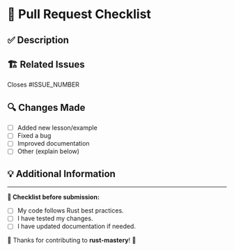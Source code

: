 # 📌 Pull Request Checklist

## ✅ Description
<!-- Explain WHAT you have changed and WHY -->

## 🏗️ Related Issues
<!-- Link any related issue -->
Closes #ISSUE_NUMBER

## 🔍 Changes Made
- [ ] Added new lesson/example
- [ ] Fixed a bug
- [ ] Improved documentation
- [ ] Other (explain below)

## 💡 Additional Information
<!-- Include anything relevant, such as screenshots, testing, etc. -->

---
**📌 Checklist before submission:**
- [ ] My code follows Rust best practices.
- [ ] I have tested my changes.
- [ ] I have updated documentation if needed.

🚀 Thanks for contributing to **rust-mastery**! 🎉
